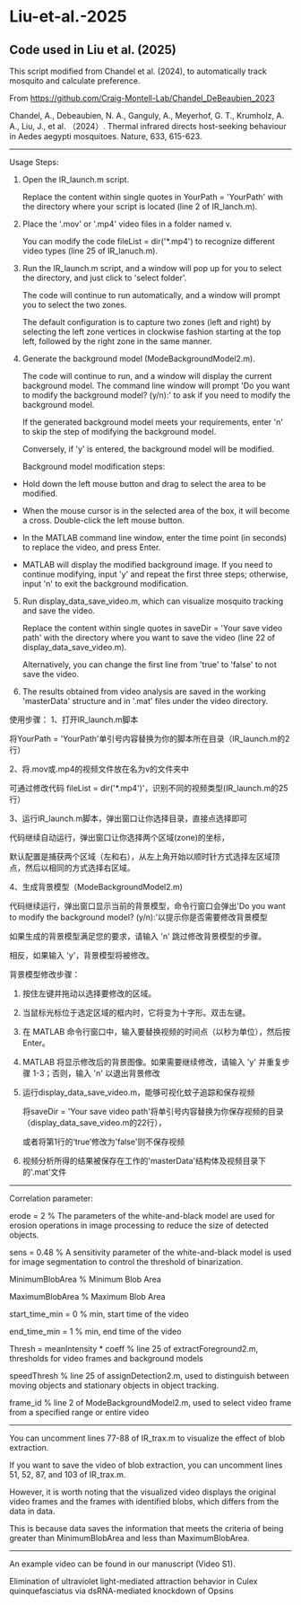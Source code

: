 # Liu-et-al.-2025
Code used in Liu et al. (2025)
--------------------------------------------
This script modified from Chandel et al. (2024), to automatically track mosquito and calculate preference.

From https://github.com/Craig-Montell-Lab/Chandel_DeBeaubien_2023

Chandel, A., Debeaubien, N. A., Ganguly, A., Meyerhof, G. T., Krumholz, A. A., Liu, J., et al. （2024）. Thermal infrared directs host-seeking behaviour in Aedes aegypti mosquitoes. Nature, 633, 615-623.

--------------------------------------------
Usage Steps:
1. Open the IR_launch.m script.

   Replace the content within single quotes in YourPath = 'YourPath' with the directory where your script is located (line 2 of IR_lanch.m).

2. Place the '.mov' or '.mp4' video files in a folder named v.

   You can modify the code fileList = dir('*.mp4') to recognize different video types (line 25 of IR_lanuch.m).

3. Run the IR_launch.m script, and a window will pop up for you to select the directory, and just click to 'select folder'.
   
   The code will continue to run automatically, and a window will prompt you to select the two zones.

   The default configuration is to capture two zones (left and right) by selecting the left zone vertices in clockwise fashion starting at the top left, followed by the right zone in the same manner.

4. Generate the background model (ModeBackgroundModel2.m).
   
   The code will continue to run, and a window will display the current background model. The command line window will prompt 'Do you want to modify the background model? (y/n):' to ask if you need to modify the background model.

   If the generated background model meets your requirements, enter 'n' to skip the step of modifying the background model. 

   Conversely, if 'y' is entered, the background model will be modified.

   Background model modification steps:

- Hold down the left mouse button and drag to select the area to be modified.

- When the mouse cursor is in the selected area of the box, it will become a cross. Double-click the left mouse button.

- In the MATLAB command line window, enter the time point (in seconds) to replace the video, and press Enter.

- MATLAB will display the modified background image. If you need to continue modifying, input 'y' and repeat the first three steps; otherwise, input 'n' to exit the background modification.

5. Run display_data_save_video.m, which can visualize mosquito tracking and save the video.
   
   Replace the content within single quotes in saveDir = 'Your save video path' with the directory where you want to save the video (line 22 of display_data_save_video.m). 

   Alternatively, you can change the first line from 'true' to 'false' to not save the video.

6. The results obtained from video analysis are saved in the working 'masterData' structure and in '.mat' files under the video directory.

使用步骤：
1、打开IR_launch.m脚本

   将YourPath = 'YourPath'单引号内容替换为你的脚本所在目录（IR_launch.m的2行）

2、将.mov或.mp4的视频文件放在名为v的文件夹中

   可通过修改代码 fileList = dir('*.mp4')'，识别不同的视频类型(IR_launch.m的25行）

3、运行IR_launch.m脚本，弹出窗口让你选择目录，直接点选择即可

   代码继续自动运行，弹出窗口让你选择两个区域(zone)的坐标，

   默认配置是捕获两个区域（左和右），从左上角开始以顺时针方式选择左区域顶点，然后以相同的方式选择右区域。

4、生成背景模型（ModeBackgroundModel2.m)

   代码继续运行，弹出窗口显示当前的背景模型，命令行窗口会弹出'Do you want to modify the background model? (y/n):'以提示你是否需要修改背景模型

   如果生成的背景模型满足您的要求，请输入 'n' 跳过修改背景模型的步骤。

   相反，如果输入 'y'，背景模型将被修改。

背景模型修改步骤：

1. 按住左键并拖动以选择要修改的区域。
   
2. 当鼠标光标位于选定区域的框内时，它将变为十字形。双击左键。
   
3. 在 MATLAB 命令行窗口中，输入要替换视频的时间点（以秒为单位），然后按 Enter。
   
4. MATLAB 将显示修改后的背景图像。如果需要继续修改，请输入 'y' 并重复步骤 1-3；否则，输入 'n' 以退出背景修改
   
5. 运行display_data_save_video.m，能够可视化蚊子追踪和保存视频

   将saveDir = 'Your save video path'将单引号内容替换为你保存视频的目录（display_data_save_video.m的22行），

   或者将第1行的‘true’修改为'false'则不保存视频

6. 视频分析所得的结果被保存在工作的'masterData'结构体及视频目录下的'.mat'文件
--------------------------------------------
Correlation parameter:

erode = 2 % The parameters of the white-and-black model are used for erosion operations in image processing to reduce the size of detected objects.

sens = 0.48 % A sensitivity parameter of the white-and-black model is used for image segmentation to control the threshold of binarization. 

MinimumBlobArea % Minimum Blob Area     

MaximumBlobArea % Maximum Blob Area

start_time_min = 0 % min, start time of the video

end_time_min = 1 % min, end time of the video

Thresh = meanIntensity * coeff % line 25 of extractForeground2.m, thresholds for video frames and background models

speedThresh % line 25 of assignDetection2.m, used to distinguish between moving objects and stationary objects in object tracking.

frame_id % line 2 of ModeBackgroundModel2.m, used to select video frame from a specified range or entire video

--------------------------------------------

You can uncomment lines 77-88 of IR_trax.m to visualize the effect of blob extraction.

If you want to save the video of blob extraction, you can uncomment lines 51, 52, 87, and 103 of IR_trax.m. 

However, it is worth noting that the visualized video displays the original video frames and the frames with identified blobs, which differs from the data in data. 

This is because data saves the information that meets the criteria of being greater than MinimumBlobArea and less than MaximumBlobArea.

--------------------------------------------
An example video can be found in our manuscript (Video S1).

Elimination of ultraviolet light-mediated attraction behavior in Culex quinquefasciatus via dsRNA-mediated knockdown of Opsins
